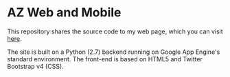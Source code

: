 # AZ Web and Mobile

This repository shares the source code to my web page, which you can visit [here](www.azwebandmobile.com).

The site is built on a Python (2.7) backend running on Google App Engine's standard environment. The front-end is based on HTML5 and Twitter Bootstrap v4 (CSS).   
